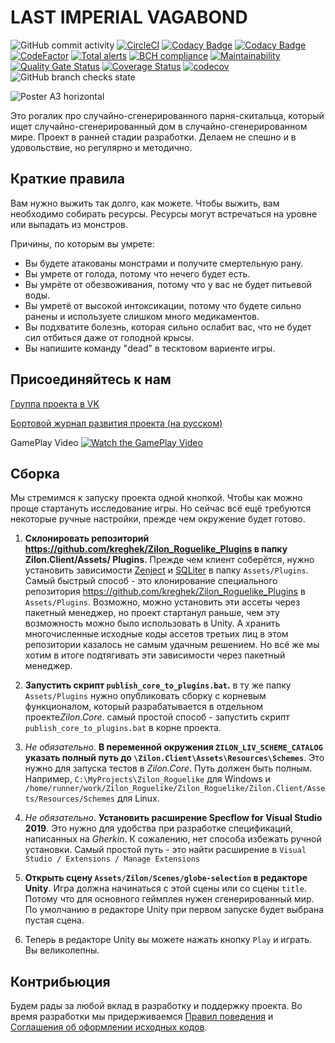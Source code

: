 # LAST IMPERIAL VAGABOND
![GitHub commit activity](https://img.shields.io/github/commit-activity/m/kreghek/Zilon_Roguelike)
[![CircleCI](https://circleci.com/gh/kreghek/Zilon_Roguelike/tree/master.svg?style=svg)](https://circleci.com/gh/kreghek/Zilon_Roguelike/tree/master)
[![Codacy Badge](https://api.codacy.com/project/badge/Grade/b8fa5561a70c401aa0e0a8be8d0ff696)](https://www.codacy.com/manual/kreghek/Zilon_Roguelike?utm_source=github.com&amp;utm_medium=referral&amp;utm_content=kreghek/Zilon_Roguelike&amp;utm_campaign=Badge_Grade)
[![Codacy Badge](https://api.codacy.com/project/badge/Coverage/b8fa5561a70c401aa0e0a8be8d0ff696)](https://www.codacy.com/manual/kreghek/Zilon_Roguelike?utm_source=github.com&utm_medium=referral&utm_content=kreghek/Zilon_Roguelike&utm_campaign=Badge_Coverage)
[![CodeFactor](https://www.codefactor.io/repository/github/kreghek/zilon_roguelike/badge)](https://www.codefactor.io/repository/github/kreghek/zilon_roguelike)
[![Total alerts](https://img.shields.io/lgtm/alerts/g/kreghek/Zilon_Roguelike.svg?logo=lgtm&logoWidth=18)](https://lgtm.com/projects/g/kreghek/Zilon_Roguelike/alerts/)
[![BCH compliance](https://bettercodehub.com/edge/badge/kreghek/Zilon_Roguelike?branch=master)](https://bettercodehub.com/)
[![Maintainability](https://api.codeclimate.com/v1/badges/b4b300bf5efc3d73a268/maintainability)](https://codeclimate.com/github/kreghek/Zilon_Roguelike/maintainability)
[![Quality Gate Status](https://sonarcloud.io/api/project_badges/measure?project=kreghek_Zilon_Roguelike&metric=alert_status)](https://sonarcloud.io/dashboard?id=kreghek_Zilon_Roguelike)
[![Coverage Status](https://coveralls.io/repos/github/kreghek/Zilon_Roguelike/badge.svg?branch=master)](https://coveralls.io/github/kreghek/Zilon_Roguelike?branch=master)
[![codecov](https://codecov.io/gh/kreghek/Zilon_Roguelike/branch/master/graph/badge.svg?token=mSMGtnXFOZ)](https://codecov.io/gh/kreghek/Zilon_Roguelike)
![GitHub branch checks state](https://img.shields.io/github/checks-status/kreghek/Zilon_Roguelike/master?label=Github%20Actions)

![Poster A3 horizontal](https://user-images.githubusercontent.com/2405499/58764985-41faf600-8598-11e9-9220-277923ca7f5b.png)

Это рогалик про случайно-сгенерированного парня-скитальца, который ищет случайно-сгенерированный дом в случайно-сгенерированном мире. Проект в ранней стадии разработки. Делаем не спешно и в удовольствие, но регулярно и методично.

## Краткие правила

Вам нужно выжить так долго, как можете. Чтобы выжить, вам необходимо собирать ресурсы. Ресурсы могут встречаться на уровне или выпадать из монстров.

Причины, по которым вы умрете:
- Вы будете атакованы монстрами и получите смертельную рану.
- Вы умрете от голода, потому что нечего будет есть.
- Вы умрёте от обезвоживания, потому что у вас не будет питьевой воды.
- Вы умретё от высокой интоксикации, потому что будете сильно ранены и используете слишком много медикаментов.
- Вы подхватите болезнь, которая сильно ослабит вас, что не будет сил отбиться даже от голодной крысы.
- Вы напишите команду "dead" в тесктовом вариенте игры.

## Присоединяйтесь к нам

[Группа проекта в VK](https://vk.com/last_imperial_vagabond)

[Бортовой журнал развития проекта (на русском)](https://lastimperialvagabond.home.blog)

GamePlay Video
[![Watch the GamePlay Video](https://img.youtube.com/vi/KJJ2ab35eFg/maxresdefault.jpg)](https://www.youtube.com/watch?v=KJJ2ab35eFg)

## Сборка

Мы стремимся к запуску проекта одной кнопкой. Чтобы как можно проще стартануть исследование игры. Но сейчас всё ещё требуются некоторые ручные настройки, прежде чем окружение будет готово.

1. **Склонировать репозиторий https://github.com/kreghek/Zilon_Roguelike_Plugins в папку Zilon.Client/Assets/ Plugins.**
Прежде чем клиент соберётся, нужно установить зависимости [Zenject](https://github.com/modesttree/Zenject) и [SQLiter](https://assetstore.unity.com/packages/tools/integration/sqliter-20660) в папку `Assets/Plugins`. Самый быстрый способ - это клонирование специального репозитория https://github.com/kreghek/Zilon_Roguelike_Plugins в `Assets/Plugins`. Возможно, можно установить эти ассеты через пакетный менеджер, но проект стартанул раньше, чем эту возможность можно было использовать в Unity. А хранить многочисленные исходные коды ассетов третьих лиц в этом репозитории казалось не самым удачным решением. Но всё же мы хотим в итоге подтягивать эти зависимости через пакетный менеджер.

2. **Запустить скрипт `publish_core_to_plugins.bat`.**
в ту же папку `Assets/Plugins` нужно опубликовать сборку с корневым функционалом, который разрабатывается в отдельном проекте*Zilon.Core*. самый простой способ - запустить скрипт `publish_core_to_plugins.bat` в корне проекта.

3. *Не обязательно*. **В переменной окружения `ZILON_LIV_SCHEME_CATALOG` указать полный путь до `\Zilon.Client\Assets\Resources\Schemes`**.
Это нужно для запуска тестов в *Zilon.Core*. Путь должен быть полным. Например, `C:\MyProjects\Zilon_Roguelike` для Windows и `/home/runner/work/Zilon_Roguelike/Zilon_Roguelike/Zilon.Client/Assets/Resources/Schemes` для Linux.

4. *Не обязательно*. **Установить расширение Specflow for Visual Studio 2019**.
Это нужно для удобства при разработке спецификаций, написанных на *Gherkin*. К сожалению, нет способа избежать ручной установки. Самый простой путь - это найти расширение в `Visual Studio / Extensions / Manage Extensions`

5. **Открыть сцену `Assets/Zilon/Scenes/globe-selection` в редакторе Unity**.
Игра должна начинаться с этой сцены или со сцены `title`. Потому что для основного геймплея нужен сгенерированный мир. По умолчанию в редакторе Unity при первом запуске будет выбрана пустая сцена.

6. Теперь в редакторе Unity вы можете нажать кнопку `Play` и играть.
Вы великолепны.

## Контрибьюция

Будем рады за любой вклад в разработку и поддержку проекта. Во время разработки мы придерживаемся [Правил поведения](/CODE_OF_CONDUCT.md) и [Соглашения об оформлении исходных кодов](/CODE_CONVENTIONS.md).
